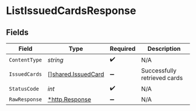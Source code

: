 # ListIssuedCardsResponse


## Fields

| Field                                                    | Type                                                     | Required                                                 | Description                                              |
| -------------------------------------------------------- | -------------------------------------------------------- | -------------------------------------------------------- | -------------------------------------------------------- |
| `ContentType`                                            | *string*                                                 | :heavy_check_mark:                                       | N/A                                                      |
| `IssuedCards`                                            | [][shared.IssuedCard](../../models/shared/issuedcard.md) | :heavy_minus_sign:                                       | Successfully retrieved cards                             |
| `StatusCode`                                             | *int*                                                    | :heavy_check_mark:                                       | N/A                                                      |
| `RawResponse`                                            | [*http.Response](https://pkg.go.dev/net/http#Response)   | :heavy_minus_sign:                                       | N/A                                                      |